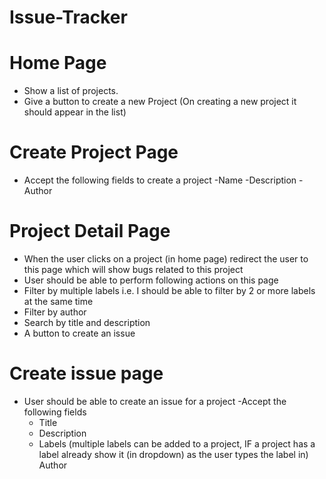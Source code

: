# Issue-Tracker
# Home Page
- Show a list of projects.
- Give a button to create a new Project (On creating a new project it should appear in the list)

# Create Project Page
- Accept the following fields to create a project
    -Name
    -Description
    -Author

# Project Detail Page
- When the user clicks on a project (in home page) redirect the user to this page which will show bugs related to this project
- User should be able to perform following actions on this page
- Filter by multiple labels i.e. I should be able to filter by 2 or more labels at the same time
- Filter by author
- Search by title and description
- A button to create an issue

# Create issue page
- User should be able to create an issue for a project
-Accept the following fields
    - Title
    - Description
    - Labels (multiple labels can be added to a project, IF a project has a label already show it (in dropdown) as the user types the label in)
Author


